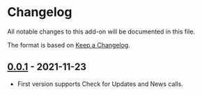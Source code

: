 # Changelog
All notable changes to this add-on will be documented in this file.

The format is based on [Keep a Changelog](https://keepachangelog.com/en/1.0.0/).

## [0.0.1] - 2021-11-23

- First version supports Check for Updates and News calls.

[0.0.1]: https://github.com/zaproxy/zap-extensions/releases/callhome-v0.0.1
